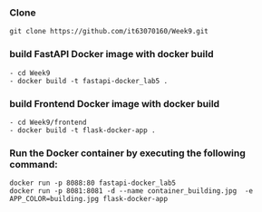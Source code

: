 ### Clone

```
git clone https://github.com/it63070160/Week9.git
```

### build FastAPI Docker image with docker build 
```
- cd Week9
- docker build -t fastapi-docker_lab5 .
```
### build Frontend Docker image with docker build 
```
- cd Week9/frontend
- docker build -t flask-docker-app .
```

### Run the Docker container by executing the following command:
```
docker run -p 8088:80 fastapi-docker_lab5 
docker run -p 8081:8081 -d --name container_building.jpg  -e APP_COLOR=building.jpg flask-docker-app
```
